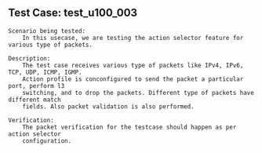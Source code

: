 Test Case: test_u100_003
-----------------------

    Scenario being tested:
        In this usecase, we are testing the action selector feature for various type of packets.

    Description:
        The test case receives various type of packets like IPv4, IPv6, TCP, UDP, ICMP, IGMP.
        Action profile is conconfigured to send the packet a particular port, perform l3
        switching, and to drop the packets. Different type of packets have different match
        fields. Also packet validation is also performed.

    Verification:
        The packet verification for the testcase should happen as per action selector
        configuration.
